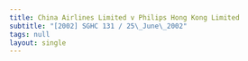 ```yaml
---
title: China Airlines Limited v Philips Hong Kong Limited
subtitle: "[2002] SGHC 131 / 25\_June\_2002"
tags: null
layout: single
---
```


